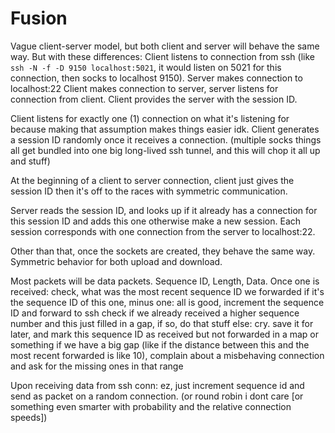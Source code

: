 # Fusion

Vague client-server model, but both client and server will behave the same way.
But with these differences:
Client listens to connection from ssh (like `ssh -N -f -D 9150 localhost:5021`, it would listen on 5021 for this connection, then socks to localhost 9150). Server makes connection to localhost:22
Client makes connection to server, server listens for connection from client.
Client provides the server with the session ID.


Client listens for exactly one (1) connection on what it's listening for because making that assumption makes things easier idk.
Client generates a session ID randomly once it receives a connection. (multiple socks things all get bundled into one big long-lived ssh tunnel, and this will chop it all up and stuff)

At the beginning of a client to server connection, client just gives the session ID then it's off to the races with symmetric communication.

Server reads the session ID, and looks up if it already has a connection for this session ID and adds this one otherwise make a new session. Each session corresponds with one connection from the server to localhost:22.



Other than that, once the sockets are created, they behave the same way. Symmetric behavior for both upload and download.




Most packets will be data packets. Sequence ID, Length, Data.
Once one is received:
	check, what was the most recent sequence ID we forwarded
	if it's the sequence ID of this one, minus one:
		all is good, increment the sequence ID and forward to ssh
		check if we already received a higher sequence number and this just filled in a gap, if so, do that stuff
	else:
		cry. save it for later, and mark this sequence ID as received but not forwarded in a map or something
		if we have a big gap (like if the distance between this and the most recent forwarded is like 10), complain about a misbehaving connection and ask for the missing ones in that range


Upon receiving data from ssh conn:
	ez, just increment sequence id and send as packet on a random connection. (or round robin i dont care [or something even smarter with probability and the relative connection speeds])




